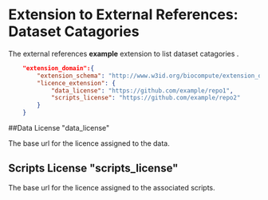 # Extension to External References: Dataset Catagories

The external references **example** extension to list dataset catagories .

```json
    "extension_domain":{
        "extension_schema": "http://www.w3id.org/biocompute/extension_domain/main/dataset/dataset_extension.json",
        "licence_extension": {
            "data_license": "https://github.com/example/repo1",
            "scripts_license": "https://github.com/example/repo2"
        }
    }
```
##Data License "data_license"

The base url for the licence assigned to the data.

## Scripts License "scripts_license"

The base url for the licence assigned to the associated scripts.